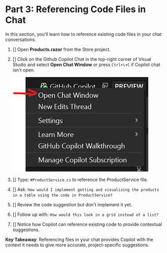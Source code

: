 # Part 3: Referencing Code Files in Chat

In this section, you'll learn how to reference existing code files in your chat conversations.

1. [] Open **Products.razor** from the Store project.
2. [] Click on the Github Copilot Chat in the top-right corner of Visual Studio and select **Open Chat Window** or press `Ctrl+\+C` if Copilot chat isn't open.

   ![Open chat window dialog](./images/1-open-copilot-chat.png)
   
3. [] Type: `#ProductService.cs` to reference the ProductService file.
4. [] Ask: `How would I implement getting and visualizing the products in a table using the code in ProductService?`
5. [] Review the code suggestion but don't implement it yet.
6. [] Follow up with: `How would this look in a grid instead of a list?`
7. [] Notice how Copilot can reference existing code to provide contextual suggestions.

**Key Takeaway**: Referencing files in your chat provides Copilot with the context it needs to give more accurate, project-specific suggestions.
